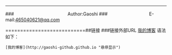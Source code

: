 ****
###　　　　　　　　　　　　Author:Gaoshi
###　　　　　　　　　 E-mail:465040621@qq.com

===========================##<a name="link"/>链接
###链接外部URL
[我的博客](http://gaoshi-github.github.io "悬停显示")   语法如下：
```
[我的博客](http://gaoshi-github.github.io "悬停显示")
```

